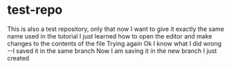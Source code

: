 test-repo
=========

This is also a test repository, only that now I want to give it exactly the same name used in the tutorial
I just learned how to open the editor and make changes to the contents of the file
Trying again
Ok I know what I did wrong --I saved it in the same branch
Now I am saving it in the new branch I just created
